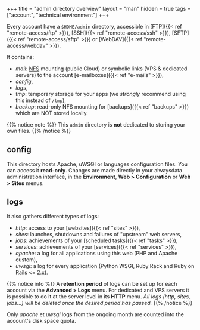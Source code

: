 +++
title = "admin directory overview"
layout = "man"
hidden = true
tags = ["account", "technical environment"]
+++

Every account have a `$HOME/admin` directory, accessible in [FTP]({{< ref "remote-access/ftp" >}}), [SSH]({{< ref "remote-access/ssh" >}}), [SFTP]({{< ref "remote-access/sftp" >}}) or [WebDAV]({{< ref "remote-access/webdav" >}}).

It contains:

- _mail_: [NFS](https://en.wikipedia.org/wiki/Network_File_System) mounting (public Cloud) or symbolic links (VPS & dedicated servers) to the account [e-mailboxes]({{< ref "e-mails" >}}),
- _config_,
- _logs_,
- _tmp_: temporary storage for your apps (we *strongly* recommend using this instead of `/tmp`),
- _backup_: read-only NFS mounting for [backups]({{< ref "backups" >}}) which are NOT stored locally.

{{% notice note %}}
This `admin` directory is **not** dedicated to storing your own files.
{{% /notice %}}

## config

This directory hosts Apache, uWSGI or languages configuration files. You can access it **read-only**. Changes are made directly in your alwaysdata administration interface, in the **Environment**, **Web > Configuration** or **Web > Sites** menus.

## logs

It also gathers different types of logs:

- _http_: access to your [websites]({{< ref "sites" >}}),
- _sites_: launches, shutdowns and failures of "upstream" web servers,
- _jobs_: achievements of your [scheduled tasks]({{< ref "tasks" >}}),
- _services_: achievements of your [services]({{< ref "services" >}}),
- _apache_: a log for all applications using this web (PHP and Apache custom),
- _uwsgi_: a log for every application (Python WSGI, Ruby Rack and Ruby on Rails <= 2.x).

{{% notice info %}}
A **retention period** of logs can be set up for each account via the **Advanced > Logs** menu. For dedicated and VPS servers it is possible to do it at the server level in its **HTTP** menu.
*All logs (http, sites, jobs...) will be deleted once the desired period has passed.*
{{% /notice %}}

Only *apache* et *uwsgi* logs from the ongoing month are counted into the account's disk space quota.
